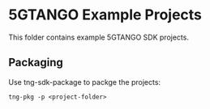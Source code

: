# 5GTANGO Example Projects

This folder contains example 5GTANGO SDK projects.

## Packaging

Use tng-sdk-package to packge the projects:

```
tng-pkg -p <project-folder>
```
